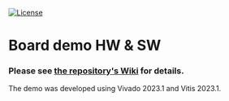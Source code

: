 [![License](https://img.shields.io/badge/License-BSD_2--Clause-orange.svg)](https://opensource.org/licenses/BSD-2-Clause)

# Board demo HW & SW

### Please see [the repository's Wiki](https://github.com/viktor-nikolov/MicroZed-carrier-board/wiki/3.-HW-and-SW-demo-project) for details.

The demo was developed using Vivado 2023.1 and Vitis 2023.1.

